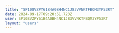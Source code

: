 ```yaml
---
title: "SP108VZPY61B4A0BH4NC1J83VVNKTFBQM3YP53RT"
date: 2024-09-17T09:20:51.723Z
user: SP108VZPY61B4A0BH4NC1J83VVNKTFBQM3YP53RT
layout: "users"
---
```

    